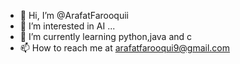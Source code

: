 - 👋 Hi, I’m @ArafatFarooquii
- 👀 I’m interested in AI ...
- 🌱 I’m currently learning python,java and c
- 📫 How to reach me at arafatfarooqui9@gmail.com

<!---
ArafatFarooquii/ArafatFarooquii is a ✨ special ✨ repository because its `README.md` (this file) appears on your GitHub profile.
You can click the Preview link to take a look at your changes.
--->
